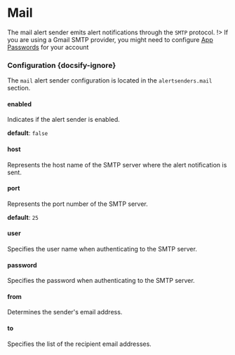 # Mail

The mail alert sender emits alert notifications through the `SMTP` protocol.
!> If you are using a Gmail SMTP provider, you might need to configure [App Passwords](https://support.google.com/accounts/answer/185833?hl=en) for your account

### Configuration {docsify-ignore}

The `mail` alert sender configuration is located in the `alertsenders.mail` section.

#### enabled

Indicates if the alert sender is enabled.

**default**: `false`

#### host

Represents the host name of the SMTP server where the alert notification is sent.

#### port

Represents the port number of the SMTP server.

**default**: `25`

#### user

Specifies the user name when authenticating to the SMTP server.

#### password

Specifies the password when authenticating to the SMTP server.

#### from

Determines the sender's email address.

#### to

Specifies the list of the recipient email addresses.
